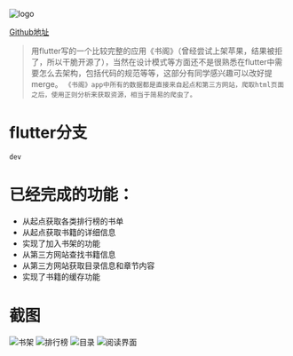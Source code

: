 ![logo](https://github.com/StrongX/readBook/blob/master/meta/icon512.png?raw=true)

[Github地址](https://github.com/StrongX/readBook)

> 用flutter写的一个比较完整的应用《书阁》（曾经尝试上架苹果，结果被拒了，所以干脆开源了），当然在设计模式等方面还不是很熟悉在flutter中需要怎么去架构，包括代码的规范等等，这部分有同学感兴趣可以改好提merge。
`《书阁》app中所有的数据都是直接来自起点和第三方网站，爬取html页面之后，使用正则分析来获取资源，相当于简易的爬虫了。`

# flutter分支
`dev`

# 已经完成的功能：
- 从起点获取各类排行榜的书单
- 从起点获取书籍的详细信息
- 实现了加入书架的功能
- 从第三方网站查找书籍信息
- 从第三方网站获取目录信息和章节内容
- 实现了书籍的缓存功能

# 截图
![书架](https://github.com/StrongX/readBook/blob/master/meta/0x0ss.jpg?raw=true)
![排行榜](https://github.com/StrongX/readBook/blob/master/meta/0x0ss%20(1).jpg?raw=true)
![目录](https://github.com/StrongX/readBook/blob/master/meta/0x0ss%20(2).jpg?raw=true)
![阅读界面](https://github.com/StrongX/readBook/blob/master/meta/0x0ss%20(3).jpg?raw=true)
